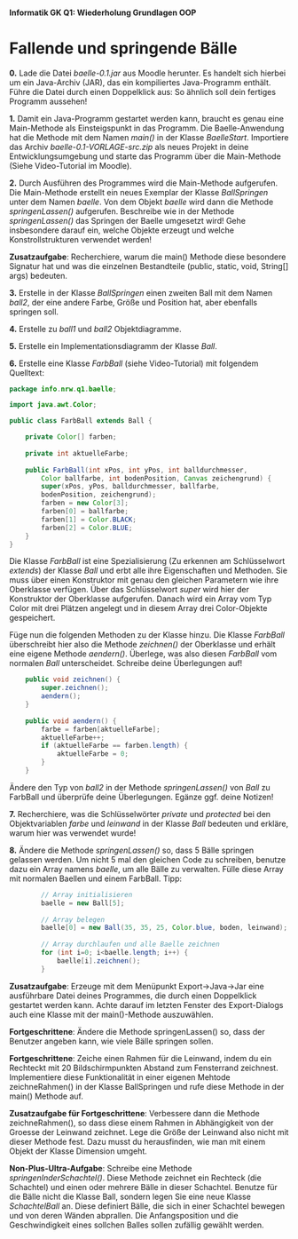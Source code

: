 #### Informatik GK Q1: Wiederholung Grundlagen OOP

# Fallende und springende Bälle

**0.** Lade die Datei *baelle-0.1.jar* aus Moodle herunter.
Es handelt sich hierbei um ein Java-Archiv (JAR), das ein kompiliertes Java-Programm enthält.
Führe die Datei durch einen Doppelklick aus: So ähnlich soll dein fertiges Programm aussehen!  

**1.** Damit ein Java-Programm gestartet werden kann, braucht es genau eine Main-Methode als Einsteigspunkt in das Programm. Die Baelle-Anwendung hat die Methode mit dem Namen *main()* in der Klasse *BaelleStart*. Importiere das Archiv *baelle-0.1-VORLAGE-src.zip* als neues Projekt in deine Entwicklungsumgebung und starte das Programm über die Main-Methode (Siehe Video-Tutorial im Moodle).

**2.** Durch Ausführen des Programmes wird die Main-Methode aufgerufen. Die Main-Methode erstellt ein neues Exemplar der Klasse *BallSpringen* unter dem Namen *baelle*. Von dem Objekt *baelle* wird dann die Methode *springenLassen()* aufgerufen. Beschreibe wie in der Methode *springenLassen()* das Springen der Baelle umgesetzt wird! Gehe insbesondere darauf ein, welche Objekte erzeugt und welche Konstrollstrukturen verwendet werden!

**Zusatzaufgabe**: Recherchiere, warum die main() Methode diese besondere Signatur hat und was die einzelnen Bestandteile (public, static, void, String[] args) bedeuten.

**3.** Erstelle in der Klasse *BallSpringen* einen zweiten Ball mit dem Namen *ball2*, der eine andere Farbe, Größe und Position hat, aber ebenfalls springen soll.

**4.** Erstelle zu *ball1* und *ball2* Objektdiagramme.

**5.** Erstelle ein Implementationsdiagramm der Klasse *Ball*.

**6.** Erstelle eine Klasse *FarbBall* (siehe Video-Tutorial) mit folgendem Quelltext:

```java
package info.nrw.q1.baelle;

import java.awt.Color;

public class FarbBall extends Ball {

	private Color[] farben;
	
	private int aktuelleFarbe;
	
	public FarbBall(int xPos, int yPos, int balldurchmesser,
		Color ballfarbe, int bodenPosition, Canvas zeichengrund) {
		super(xPos, yPos, balldurchmesser, ballfarbe,
		bodenPosition, zeichengrund);		
		farben = new Color[3];
		farben[0] = ballfarbe;
		farben[1] = Color.BLACK;
		farben[2] = Color.BLUE;
	}
}
```

Die Klasse *FarbBall* ist eine Spezialisierung (Zu erkennen am Schlüsselwort *extends*) der Klasse *Ball* und erbt alle ihre Eigenschaften und Methoden. Sie muss über einen Konstruktor mit genau den gleichen Parametern wie ihre Oberklasse verfügen. Über das Schlüsselwort *super* wird hier der Konstruktor der Oberklasse aufgerufen. Danach wird ein Array vom Typ Color mit drei Plätzen angelegt und in diesem Array drei Color-Objekte gespeichert.

Füge nun die folgenden Methoden zu der Klasse hinzu. Die Klasse *FarbBall* überschreibt hier also die Methode *zeichnen()* der Oberklasse und erhält eine eigene Methode *aendern()*. Überlege, was also diesen *FarbBall* vom normalen *Ball* unterscheidet. Schreibe deine Überlegungen auf!

```java
	public void zeichnen() {	
		super.zeichnen();
		aendern();
	}
	
	public void aendern() {
		farbe = farben[aktuelleFarbe];
		aktuelleFarbe++;
		if (aktuelleFarbe == farben.length) {
			aktuelleFarbe = 0;
		}
	}	
```

Ändere den Typ von *ball2* in der Methode *springenLassen()* von *Ball* zu FarbBall und überprüfe deine Überlegungen. Egänze ggf. deine Notizen!

**7.** Recherchiere, was die Schlüsselwörter *private* und *protected* bei den Objektvariablen *farbe* und *leinwand* in der Klasse *Ball* bedeuten und erkläre, warum hier was verwendet wurde! 

**8.** Ändere die Methode *springenLassen()* so, dass 5 Bälle springen gelassen werden. Um nicht 5 mal den gleichen Code zu schreiben, benutze  dazu ein Array namens *baelle*, um alle Bälle zu verwalten. Fülle diese Array mit normalen Baellen und einem FarbBall. Tipp:

```java
		// Array initialisieren
		baelle = new Ball[5];
		
		// Array belegen
        baelle[0] = new Ball(35, 35, 25, Color.blue, boden, leinwand);
        
		// Array durchlaufen und alle Baelle zeichnen
        for (int i=0; i<baelle.length; i++) {
        	baelle[i].zeichnen();
        }
```

**Zusatzaufgabe**: Erzeuge mit dem Menüpunkt Export->Java->Jar eine ausführbare Datei deines Programmes, die durch einen Doppelklick gestartet werden kann. Achte darauf im letzten Fenster des Export-Dialogs auch eine Klasse mit der main()-Methode auszuwählen.

**Fortgeschrittene**: Ändere die Methode springenLassen() so, dass der Benutzer angeben kann, wie viele Bälle springen sollen. 

**Fortgeschrittene**: Zeiche einen Rahmen für die Leinwand, indem du ein Rechteckt mit 20 Bildschirmpunkten Abstand zum Fensterrand zeichnest. Implementiere diese Funktionalität in einer eigenen Mehtode zeichneRahmen() in der Klasse BallSpringen und rufe diese Methode in der main() Methode auf. 

**Zusatzaufgabe für Fortgeschrittene**: Verbessere dann die Methode zeichneRahmen(), so dass diese einem Rahmen in Abhängigkeit von der Groesse der Leinwand zeichnet. Lege die Größe der Leinwand also nicht mit dieser Methode fest. Dazu musst du herausfinden, wie man mit einem Objekt der Klasse Dimension umgeht.

**Non-Plus-Ultra-Aufgabe**: Schreibe eine Methode *springenInderSchachtel()*. Diese Methode zeichnet ein Rechteck (die Schachtel) und einen oder mehrere Bälle in dieser Schachtel. Benutze für die Bälle nicht die Klasse Ball, sondern legen Sie eine neue Klasse *SchachtelBall* an. Diese definiert Bälle, die sich in einer Schachtel bewegen und von deren Wänden abprallen. Die Anfangsposition und die Geschwindigkeit eines sollchen Balles sollen zufällig gewählt werden.

 